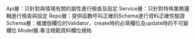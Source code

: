 Api層：只針對與情境有關的屬性進行檢查及設定
Service層：只針對特殊業務邏輯進行檢查與設定
Repo層：提供函數呼叫正確的Schema進行資料正確性驗證
Schema層：維護個欄位的Validator，create時的必填欄位及update時的不可變欄位
Model層:專注規範資料欄位規格